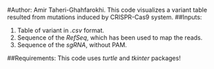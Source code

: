 #Author: Amir Taheri-Ghahfarokhi.
This code visualizes a variant table resulted from mutations induced by CRISPR-Cas9 system.
##Inputs:
1. Table of variant in *.csv* format.
2. Sequence of the *RefSeq*, which has been used to map the reads.
3. Sequence of the *sgRNA*, without PAM.

##Requirements:
This code uses _*turtle*_ and _*tkinter*_ packages!
